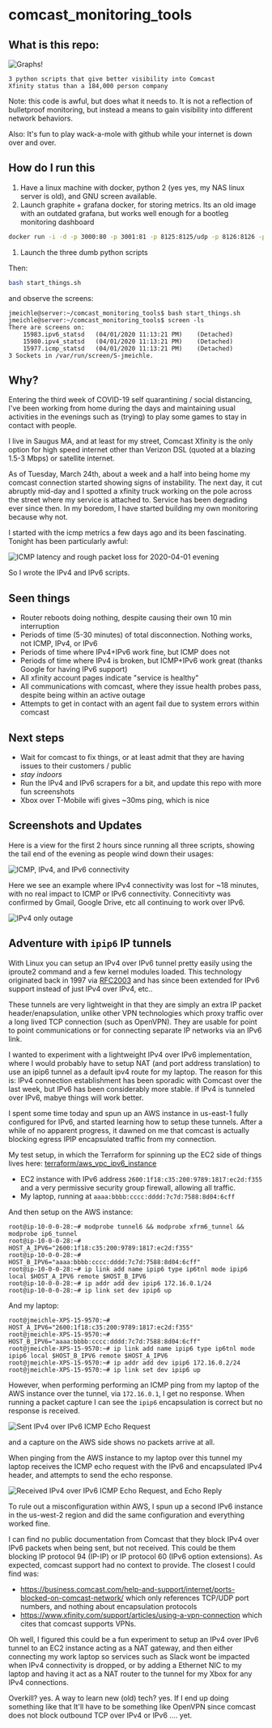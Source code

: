 # comcast_monitoring_tools

## What is this repo:

![Graphs!](https://github.com/jmeichle/comcast_monitoring_tools/blob/master/_images/look_at_this_graph.gif?raw=true)

```
3 python scripts that give better visibility into Comcast
Xfinity status than a 184,000 person company
```

Note: this code is awful, but does what it needs to. It is not a reflection of bulletproof monitoring, but instead a means to gain visibility into different network behaviors.

Also: It's fun to play wack-a-mole with github while your internet is down over and over.

## How do I run this

1. Have a linux machine with docker, python 2 (yes yes, my NAS linux server is old), and GNU screen available.
1. Launch graphite + grafana docker, for storing metrics. Its an old image with an outdated grafana, but works well enough for a bootleg monitoring dashboard

```bash
docker run -i -d -p 3000:80 -p 3001:81 -p 8125:8125/udp -p 8126:8126 -p 2003:2003 kamon/grafana_graphite
```

1. Launch the three dumb python scripts

Then:

```bash
bash start_things.sh
```

and observe the screens:

```
jmeichle@server:~/comcast_monitoring_tools$ bash start_things.sh
jmeichle@server:~/comcast_monitoring_tools$ screen -ls
There are screens on:
    15983.ipv6_statsd   (04/01/2020 11:13:21 PM)    (Detached)
    15980.ipv4_statsd   (04/01/2020 11:13:21 PM)    (Detached)
    15977.icmp_statsd   (04/01/2020 11:13:21 PM)    (Detached)
3 Sockets in /var/run/screen/S-jmeichle.
```

## Why?

Entering the third week of COVID-19 self quarantining / social distancing, I've been working from home during the days and maintaining usual activities in the evenings such as (trying) to play some games to stay in contact with people.

I live in Saugus MA, and at least for my street, Comcast Xfinity is the only option for high speed internet other than Verizon DSL (quoted at a blazing 1.5-3 Mbps) or satellite internet.

As of Tuesday, March 24th, about a week and a half into being home my comcast connection started showing signs of instability. The next day, it cut abruptly mid-day and I spotted a xfinity truck working on the pole across the street where my service is attached to. Service has been degrading ever since then. In my boredom, I have started building my own monitoring because why not.

I started with the icmp metrics a few days ago and its been fascinating. Tonight has been particularly awful:

![ICMP latency and rough packet loss for 2020-04-01 evening](https://github.com/jmeichle/comcast_monitoring_tools/blob/master/_images/2020-04-01_23:10:00_ICMP.png?raw=true)

So I wrote the IPv4 and IPv6 scripts.

## Seen things

- Router reboots doing nothing, despite causing their own 10 min interruption
- Periods of time (5-30 minutes) of total disconnection. Nothing works, not ICMP, IPv4, or IPv6
- Periods of time where IPv4+IPv6 work fine, but ICMP does not
- Periods of time where IPv4 is broken, but ICMP+IPv6 work great (thanks Google for having IPv6 support)
- All xfinity account pages indicate "service is healthy"
- All communications with comcast, where they issue health probes pass, despite being within an active outage
- Attempts to get in contact with an agent fail due to system errors within comcast

## Next steps

- Wait for comcast to fix things, or at least admit that they are having issues to their customers / public
- *stay indoors*
- Run the IPv4 and IPv6 scrapers for a bit, and update this repo with more fun screenshots
- Xbox over T-Mobile wifi gives ~30ms ping, which is nice


## Screenshots and Updates

Here is a view for the first 2 hours since running all three scripts, showing the tail end of the evening as people wind down their usages:

![ICMP, IPv4, and IPv6 connectivity](https://github.com/jmeichle/comcast_monitoring_tools/blob/master/_images/2020-04-01_23:20:00_to_2020-04-02_01:20:00_ICMP_IPv4_IPv6.png?raw=true)

Here we see an example where IPv4 connectivity was lost for ~18 minutes, with no real impact to ICMP or IPv6 connectivity. Connecitivty was confirmed by Gmail, Google Drive, etc all continuing to work over IPv6.

![IPv4 only outage](https://github.com/jmeichle/comcast_monitoring_tools/blob/master/_images/2020-04-02_13:40:00_to_2020-04-02_14:30:00_ICMP_IPv4_IPv6.png?raw=true)

## Adventure with `ipip6` IP tunnels

With Linux you can setup an IPv4 over IPv6 tunnel pretty easily using the iproute2 command and a few kernel modules loaded. This technology originated back in 1997 via [RFC2003](https://tools.ietf.org/html/rfc2003) and has since been extended for IPv6 support instead of just IPv4 over IPv4, etc.. 

These tunnels are very lightweight in that they are simply an extra IP packet header/enapsulation, unlike other VPN technologies which proxy traffic over a long lived TCP connection (such as OpenVPN). They are usable for point to point communications or for connecting separate IP networks via an IPv6 link.

I wanted to experiment with a lightweight IPv4 over IPv6 implementation, where I would probably have to setup NAT (and port address translation) to use an ipip6 tunnel as a default ipv4 route for my laptop. The reason for this is: IPv4 connection establishment has been sporadic with Comcast over the last week, but IPv6 has been considerably more stable. if IPv4 is tunneled over IPv6, mabye things will work better.

I spent some time today and spun up an AWS instance in us-east-1 fully configured for IPv6, and started learning how to setup these tunnels. After a while of no apparent progress, it dawned on me that comcast is actually blocking egress IPIP encapsulated traffic from my connection.

My test setup, in which the Terraform for spinning up the EC2 side of things lives here: [terraform/aws_vpc_ipv6_instance](https://github.com/jmeichle/comcast_monitoring_tools/tree/master/terraform/aws_vpc_ipv6_instance)

- EC2 instance with IPv6 address `2600:1f18:c35:200:9789:1817:ec2d:f355` and a very permissive security group firewall, allowing all traffic.
- My laptop, running at `aaaa:bbbb:cccc:dddd:7c7d:7588:8d04:6cff`

And then setup on the AWS instance:

```
root@ip-10-0-0-28:~# modprobe tunnel6 && modprobe xfrm6_tunnel && modprobe ip6_tunnel
root@ip-10-0-0-28:~# HOST_A_IPV6="2600:1f18:c35:200:9789:1817:ec2d:f355"
root@ip-10-0-0-28:~# HOST_B_IPV6="aaaa:bbbb:cccc:dddd:7c7d:7588:8d04:6cff"
root@ip-10-0-0-28:~# ip link add name ipip6 type ip6tnl mode ipip6 local $HOST_A_IPV6 remote $HOST_B_IPV6
root@ip-10-0-0-28:~# ip addr add dev ipip6 172.16.0.1/24
root@ip-10-0-0-28:~# ip link set dev ipip6 up
```

And my laptop:

```
root@jmeichle-XPS-15-9570:~# HOST_A_IPV6="2600:1f18:c35:200:9789:1817:ec2d:f355"
root@jmeichle-XPS-15-9570:~# HOST_B_IPV6="aaaa:bbbb:cccc:dddd:7c7d:7588:8d04:6cff"
root@jmeichle-XPS-15-9570:~# ip link add name ipip6 type ip6tnl mode ipip6 local $HOST_B_IPV6 remote $HOST_A_IPV6
root@jmeichle-XPS-15-9570:~# ip addr add dev ipip6 172.16.0.2/24
root@jmeichle-XPS-15-9570:~# ip link set dev ipip6 up
```

However, when performing performing an ICMP ping from my laptop of the AWS instance over the tunnel, via `172.16.0.1`, I get no response. When running a packet capture I can see the `ipip6` encapsulation is correct but no response is received.

![Sent IPv4 over IPv6 ICMP Echo Request](https://github.com/jmeichle/comcast_monitoring_tools/blob/master/_images/1-laptop_pinging_aws_instance_via_ipip6_tunnel.jpg?raw=true)

and a capture on the AWS side shows no packets arrive at all.

When pinging from the AWS instance to my laptop over this tunnel my laptop receives the ICMP echo request with the IPv6 and encapsulated IPv4 header, and attempts to send the echo response.

![Received IPv4 over IPv6 ICMP Echo Request, and Echo Reply](https://github.com/jmeichle/comcast_monitoring_tools/blob/master/_images/1-laptop_pinging_aws_instance_via_ipip6_tunnel.jpg?raw=true)

To rule out a misconfiguration within AWS, I spun up a second IPv6 instance in the us-west-2 region and did the same configuration and everything worked fine.

I can find no public documentation from Comcast that they block IPv4 over IPv6 packets when being sent, but not received. This could be them blocking IP protocol 94 (IP-IP) or IP protocol 60 (IPv6 option extensions). As expected, comcast support had no context to provide. The closest I could find was:

- https://business.comcast.com/help-and-support/internet/ports-blocked-on-comcast-network/ which only references TCP/UDP port numbers, and nothing about encapsulation protocols
- https://www.xfinity.com/support/articles/using-a-vpn-connection which cites that comcast supports VPNs.

Oh well, I figured this could be a fun experiment to setup an IPv4 over IPv6 tunnel to an EC2 instance acting as a NAT gateway, and then either connecting my work laptop so services such as Slack wont be impacted when IPv4 connectivity is dropped, or by adding a Ethernet NIC to my laptop and having it act as a NAT router to the tunnel for my Xbox for any IPv4 connections.

Overkill? yes. A way to learn new (old) tech? yes. If I end up doing something like that It'll have to be something like OpenVPN since comcast does not block outbound TCP over IPv4 or IPv6 .... yet. 
